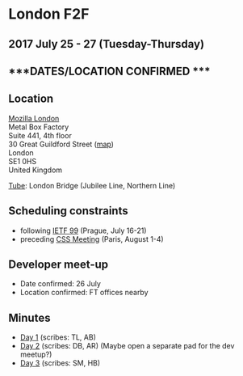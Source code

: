 # London F2F
## 2017 July 25 - 27 (Tuesday-Thursday)
## ***DATES/LOCATION CONFIRMED ***

## Location

[Mozilla London](https://wiki.mozilla.org/London)<br>
Metal Box Factory<br>
Suite 441, 4th floor<br>
30 Great Guildford Street ([map](https://www.google.com/maps/place/Mozilla/@51.504589,-0.0992752,17z/data=!3m1!4b1!4m5!3m4!1s0x487604cdc531b877:0x80e3910c79e615b3!8m2!3d51.504589!4d-0.0970865!5m1!1e2))<br>
London<br>
SE1 0HS<br>
United Kingdom

[Tube](https://tfl.gov.uk/maps/track/tube): London Bridge (Jubilee Line, Northern Line)

## Scheduling constraints

* following [IETF 99](https://www.ietf.org/meeting/99/) (Prague, July 16-21)
* preceding [CSS Meeting](https://wiki.csswg.org/planning/paris-2017) (Paris, August 1-4)

## Developer meet-up

* Date confirmed: 26 July
* Location confirmed: FT offices nearby

## Minutes

* [Day 1](https://pad.w3ctag.org/p/2017-07-25-minutes.md) (scribes: TL, AB)
* [Day 2](https://pad.w3ctag.org/p/2017-07-26-minutes.md) (scribes: DB, AR) (Maybe open a separate pad for the dev meetup?)
* [Day 3](https://pad.w3ctag.org/p/2017-07-27-minutes.md) (scribes: SM, HB)
